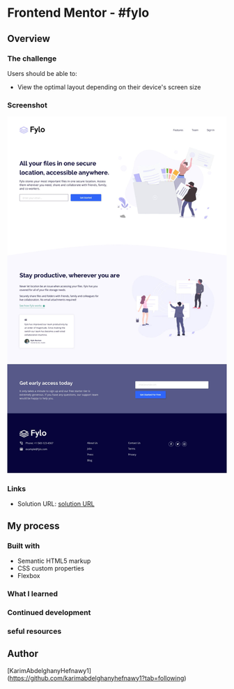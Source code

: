 # Frontend Mentor - #fylo

## Overview

### The challenge

Users should be able to:

- View the optimal layout depending on their device's screen size

### Screenshot

![](/design/desktop-design.jpg)

### Links

- Solution URL: [solution URL](https://karimabdelghanyhefnawy1.github.io/fylo/)

## My process

### Built with

- Semantic HTML5 markup
- CSS custom properties
- Flexbox

### What I learned

### Continued development

### seful resources

## Author

[KarimAbdelghanyHefnawy1] (https://github.com/karimabdelghanyhefnawy1?tab=following)
